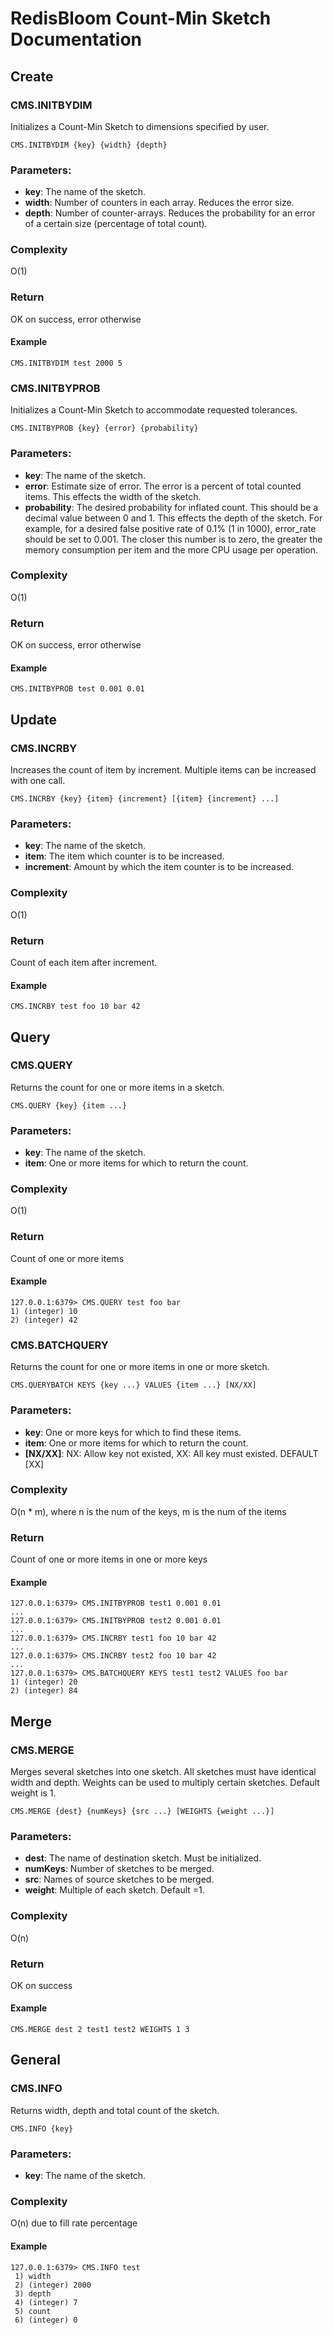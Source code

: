 # RedisBloom Count-Min Sketch Documentation

## Create

### CMS.INITBYDIM

Initializes a Count-Min Sketch to dimensions specified by user.

```
CMS.INITBYDIM {key} {width} {depth}
```

### Parameters:

* **key**: The name of the sketch.
* **width**: Number of counters in each array. Reduces the error size.
* **depth**: Number of counter-arrays. Reduces the probability for an
    error of a certain size (percentage of total count).
    
### Complexity

O(1)

### Return

OK on success, error otherwise

#### Example

```
CMS.INITBYDIM test 2000 5
```

### CMS.INITBYPROB

Initializes a Count-Min Sketch to accommodate requested tolerances.

```
CMS.INITBYPROB {key} {error} {probability}
```

### Parameters:

* **key**: The name of the sketch.
* **error**: Estimate size of error. The error is a percent of total counted
    items. This effects the width of the sketch.
* **probability**: The desired probability for inflated count. This should
    be a decimal value between 0 and 1. This effects the depth of the sketch.
    For example, for a desired false positive rate of 0.1% (1 in 1000),
    error_rate should be set to 0.001. The closer this number is to zero, the
    greater the memory consumption per item and the more CPU usage per operation. 
    
### Complexity

O(1)

### Return

OK on success, error otherwise

#### Example

```
CMS.INITBYPROB test 0.001 0.01
```

## Update

### CMS.INCRBY

Increases the count of item by increment. Multiple items can be increased with one call. 

```
CMS.INCRBY {key} {item} {increment} [{item} {increment} ...]
```

### Parameters:

* **key**: The name of the sketch.
* **item**: The item which counter is to be increased.
* **increment**: Amount by which the item counter is to be increased.

### Complexity

O(1)

### Return

Count of each item after increment.

#### Example

```
CMS.INCRBY test foo 10 bar 42
```

## Query

### CMS.QUERY

Returns the count for one or more items in a sketch.

```
CMS.QUERY {key} {item ...}
```

### Parameters:

* **key**: The name of the sketch.
* **item**: One or more items for which to return the count.

### Complexity

O(1)

### Return

Count of one or more items

#### Example 

```
127.0.0.1:6379> CMS.QUERY test foo bar
1) (integer) 10
2) (integer) 42
```

### CMS.BATCHQUERY

Returns the count for one or more items in one or more sketch.

```
CMS.QUERYBATCH KEYS {key ...} VALUES {item ...} [NX/XX]
```

### Parameters:

* **key**: One or more keys for which to find these items.
* **item**: One or more items for which to return the count.
* **[NX/XX]**: NX: Allow key not existed, XX: All key must existed. DEFAULT [XX]

### Complexity

O(n * m), where n is the num of the keys, m is the num of the items

### Return

Count of one or more items in one or more keys

#### Example

```
127.0.0.1:6379> CMS.INITBYPROB test1 0.001 0.01
...
127.0.0.1:6379> CMS.INITBYPROB test2 0.001 0.01
...
127.0.0.1:6379> CMS.INCRBY test1 foo 10 bar 42
...
127.0.0.1:6379> CMS.INCRBY test2 foo 10 bar 42
...
127.0.0.1:6379> CMS.BATCHQUERY KEYS test1 test2 VALUES foo bar
1) (integer) 20
2) (integer) 84
```

## Merge

### CMS.MERGE

Merges several sketches into one sketch. All sketches must have identical width and depth. Weights can be used to multiply certain sketches. Default weight is 1. 

```
CMS.MERGE {dest} {numKeys} {src ...} [WEIGHTS {weight ...}]
```

### Parameters:

* **dest**: The name of destination sketch. Must be initialized. 
* **numKeys**: Number of sketches to be merged.
* **src**: Names of source sketches to be merged.
* **weight**: Multiple of each sketch. Default =1.

### Complexity

O(n)

### Return

OK on success

#### Example 

```
CMS.MERGE dest 2 test1 test2 WEIGHTS 1 3
```

## General

### CMS.INFO

Returns width, depth and total count of the sketch.

```
CMS.INFO {key}
```

### Parameters:

* **key**: The name of the sketch.

### Complexity

O(n) due to fill rate percentage

#### Example

```
127.0.0.1:6379> CMS.INFO test
 1) width
 2) (integer) 2000
 3) depth
 4) (integer) 7
 5) count
 6) (integer) 0
```
